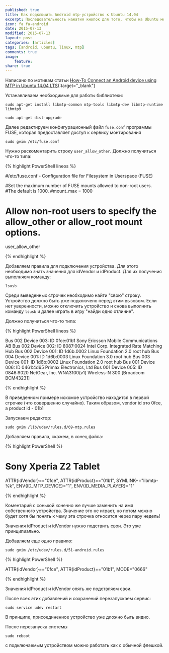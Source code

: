 ```yaml
---
published: true
title: Как подключить Android mtp-устройство к Ubuntu 14.04
excerpt: Последовательность нажатия кнопок для того, чтобы на Ubuntu можно было работать с флешками андроидного устройства
icon: fa fa-android
date: 2015-07-13
modified: 2015-07-13
layout: post
categories: [articles]
tags: [android, ubuntu, linux, mtp]
comments: true
image:
    feature:
share: true
---
```


Написано по мотивам статьи [How-To Connect an Android device using MTP in Ubuntu 14.04 LTS](http://ubuntuforums.org/showthread.php?t=2226702){:target=\"_blank\"}

Устанавливаем необходимые для работы библиотеки:

`sudo apt-get install libmtp-common mtp-tools libmtp-dev libmtp-runtime libmtp9`

`sudo apt-get dist-upgrade`

<!-- more -->
Далее редактируем конфигурационный файл `fuse.conf` программы FUSE, которая предоставляет доступ к сервису монтирования 

`sudo gvim /etc/fuse.conf`

Нужно раскоментарить строку `user_allow_other`. Должно получиться что-то типа:

{% highlight PowerShell lineos %}

#/etc/fuse.conf - Configuration file for Filesystem in Userspace (FUSE)

#Set the maximum number of FUSE mounts allowed to non-root users.
#The default is 1000.
#mount_max = 1000

# Allow non-root users to specify the allow_other or allow_root mount options.
user_allow_other

{% endhighlight %}

Добавляем правила для подключения устройства. Для этого необходимо знать значения для idVendor и idProduct. Для их получения выполняем команду:

`lsusb`

Среди выведенных строчек необходимо найти "свою" строку. Устройство должно быть уже подключено перед этим вызовом. Если нет уверенности, можно отключить устройство и снова выполнить команду `lsusb` и далее играть в игру "найди одно отличие".

Должно получиться что-то типа:

{% highlight PowerShell lineos %}

Bus 002 Device 003: ID 0fce:01b1 Sony Ericsson Mobile Communications AB 
Bus 002 Device 002: ID 8087:0024 Intel Corp. Integrated Rate Matching Hub
Bus 002 Device 001: ID 1d6b:0002 Linux Foundation 2.0 root hub
Bus 004 Device 001: ID 1d6b:0003 Linux Foundation 3.0 root hub
Bus 003 Device 001: ID 1d6b:0002 Linux Foundation 2.0 root hub
Bus 001 Device 006: ID 0461:4d65 Primax Electronics, Ltd 
Bus 001 Device 005: ID 0846:9020 NetGear, Inc. WNA3100(v1) Wireless-N 300 [Broadcom BCM43231]

{% endhighlight %}

В приведенном примере искомое устройство находится в первой строчке (что совершенно случайно). Таким образом, vendor id это 0fce, а product id - 01b1

Запускаем редактор:

`sudo gvim /lib/udev/rules.d/69-mtp.rules`

Добавляем правила, скажем, в конец файла:

{% highlight PowerShell %}

# Sony Xperia Z2 Tablet
ATTR{idVendor}=="0fce", ATTR{idProduct}=="01b1", SYMLINK+="libmtp-%k", ENV{ID_MTP_DEVICE}="1", ENV{ID_MEDIA_PLAYER}="1"

{% endhighlight %}

Коментарий с сонькой конечно же лучше заменить на имя собственного устройства. Значение это не играет, но потом можно будет хотя бы понять к чему эта строчка относится через пару недель!

Значения idProduct и idVendor нужно подствить свои. Это уже принципиально.

Добавляем еще одно правило:

`sudo gvim /etc/udev/rules.d/51-android.rules`

{% highlight PowerShell %}

ATTR{idVendor}=="0fce", ATTR{idProduct}=="01b1", MODE="0666"

{% endhighlight %}

Значения idProduct и idVendor опять же подствляем свои.

После всех этих добавлений и сохранений перезапускаем сервис:

`sudo service udev restart`

В принципе, присоединенное устройство уже дложно быть видно.

После перезапуска системы

`sudo reboot`

с подключаемым устройством можно работать как с обычной флешкой.
